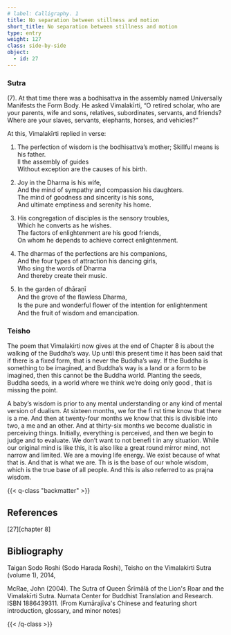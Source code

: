 ```yaml
---
# label: Calligraphy. 1
title: No separation between stillness and motion 
short_title: No separation between stillness and motion
type: entry
weight: 127
class: side-by-side
object:
  - id: 27
---
```


### Sutra 
(7). At that time there was a bodhisattva in the assembly named Universally Manifests the Form Body. He asked Vimalakīrti, 
“O retired scholar, who are your parents, wife and sons, relatives, subordinates, servants, and friends? Where are your slaves, servants, elephants, horses, and vehicles?”   

At this, Vimalakīrti replied in verse:    

1. The perfection of wisdom is the bodhisattva’s mother; 
Skillful means is his father.   
ll the assembly of guides   
Without exception are the causes of his birth.   
2. Joy in the Dharma is his wife,   
And the mind of sympathy and compassion his daughters.   
The mind of goodness and sincerity is his sons,   
And ultimate emptiness and serenity his home.   

3. His congregation of disciples is the sensory troubles,   
Which he converts as he wishes.   
The factors of enlightenment are his good friends,   
On whom he depends to achieve correct enlightenment. 

4. The dharmas of the perfections are his companions,   
And the four types of attraction his dancing girls,   
Who sing the words of Dharma   
And thereby create their music.   

5. In the garden of dhāraṇī   
And the grove of the ﬂawless Dharma,   
Is the pure and wonderful ﬂower of the intention for enlightenment   
And the fruit of wisdom and emancipation.   
 
### Teisho

The poem that Vimalakirti now gives at the end of Chapter 8 is about the walking of the Buddha’s way. Up until this present time it has been said that if there is a fixed form, that is never the Buddha’s way. If the Buddha is something to be imagined, and Buddha’s way is a land or a form to be imagined, then this cannot be the Buddha world. Planting the seeds, Buddha seeds, in a world where we think we’re doing only good , that is missing the point.

A baby’s wisdom is prior to any mental understanding or any kind of mental version of dualism. At sixteen months, we for the fi rst time know that there is a me. And then at twenty-four months we know that this is divisible into two, a me and an other. And at thirty-six months we become dualistic in perceiving things. Initially, everything is perceived, and then we begin to judge and to evaluate. We don’t want to not benefi t in any situation. 
While our original mind is like this, it is also like a great round mirror mind, not narrow and limited. We are a moving life energy. We exist because of what that is. And that is what we are. Th is is the base of our whole wisdom, which is the true base of all people. And this is also referred to as prajna wisdom.

{{< q-class "backmatter" >}}

## References
[27][chapter 8]

## Bibliography

Taigan Sodo Roshi (Sodo Harada Roshi), Teisho on the Vimalakirti Sutra (volume 1), 2014, 

McRae, John (2004). The Sutra of Queen Śrīmālā of the Lion's Roar and the Vimalakīrti Sutra. Numata Center for Buddhist Translation and Research. ISBN 1886439311. (From Kumārajīva's Chinese and featuring short introduction, glossary, and minor notes)

{{< /q-class >}}
